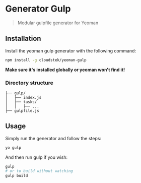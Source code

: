 # Generator Gulp

> Modular gulpfile generator for Yeoman

## Installation

Install the yeoman gulp generator with the following command:

```bash
npm install -g cloudstek/yeoman-gulp
```

**Make sure it's installed globally or yeoman won't find it!**

### Directory structure

```
├── gulp/
│   ├── index.js
│   ├── tasks/
│   │   ├── ...
├── gulpfile.js
```

## Usage

Simply run the generator and follow the steps:

```bash
yo gulp 
```

And then run gulp if you wish:

```bash
gulp
# or to build without watching
gulp build
```